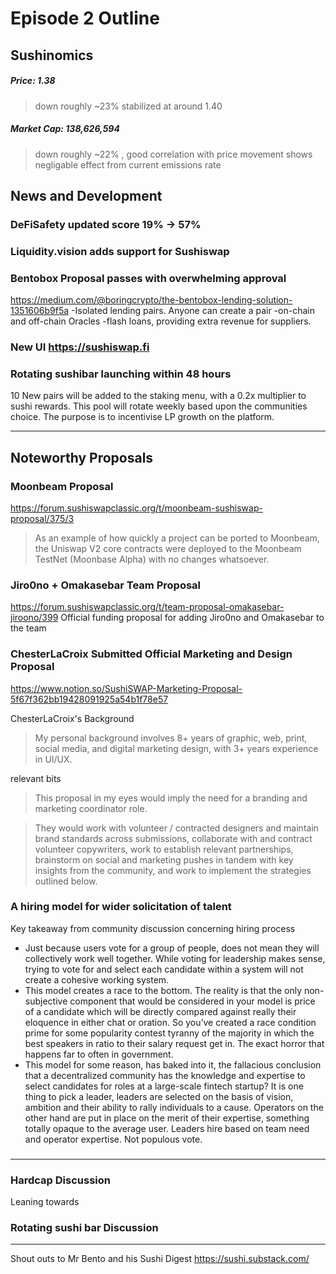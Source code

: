 #  Episode 2 Outline
## Sushinomics
##### Price: 1.38
> down roughly ~23% stabilized at around 1.40
##### Market Cap: 138,626,594
> down roughly ~22% , good correlation with price movement shows negligable effect from current emissions rate



## News and Development

### DeFiSafety updated score 19% -> 57%


### Liquidity.vision adds support for Sushiswap


### Bentobox Proposal passes with overwhelming approval
https://medium.com/@boringcrypto/the-bentobox-lending-solution-1351606b9f5a
-Isolated lending pairs. Anyone can create a pair
-on-chain and off-chain Oracles
-flash loans, providing extra revenue for suppliers.

### New UI https://sushiswap.fi

### Rotating sushibar launching within 48 hours
10 New pairs will be added to the staking menu, with a 0.2x multiplier to sushi rewards. This pool will rotate weekly based upon the communities choice. The purpose is to incentivise LP growth on the platform.


* * *

## Noteworthy Proposals
### Moonbeam Proposal

https://forum.sushiswapclassic.org/t/moonbeam-sushiswap-proposal/375/3 
>As an example of how quickly a project can be ported to Moonbeam, the Uniswap V2 core contracts were deployed to the Moonbeam TestNet (Moonbase Alpha) with no changes whatsoever.


### Jiro0no + Omakasebar Team Proposal
https://forum.sushiswapclassic.org/t/team-proposal-omakasebar-jiroono/399
Official funding proposal for adding Jiro0no and Omakasebar to the team

### ChesterLaCroix Submitted Official Marketing and Design Proposal 
https://www.notion.so/SushiSWAP-Marketing-Proposal-5f67f362bb19428091925a54b1f78e57

ChesterLaCroix's Background
> My personal background involves 8+ years of graphic, web, print, social media, and digital marketing design, with 3+ years experience in UI/UX.

relevant bits

> This proposal in my eyes would imply the need for a branding and marketing coordinator role.

> They would work with volunteer / contracted designers and maintain brand standards across submissions, collaborate with and contract volunteer copywriters, work to establish relevant partnerships, brainstorm on social and marketing pushes in tandem with key insights from the community, and work to implement the strategies outlined below.

### A hiring model for wider solicitation of talent
Key takeaway from community discussion concerning hiring process
- Just because users vote for a group of people, does not mean they will collectively work well together. While voting for leadership makes sense, trying to vote for and select each candidate within a system will not create a cohesive working system.
- This model creates a race to the bottom. The reality is that the only non-subjective component that would be considered in your model is price of a candidate which will be directly compared against really their eloquence in either chat or oration. So you’ve created a race condition prime for some popularity contest tyranny of the majority in which the best speakers in ratio to their salary request get in. The exact horror that happens far to often in government.
- This model for some reason, has baked into it, the fallacious conclusion that a decentralized community has the knowledge and expertise to select candidates for roles at a large-scale fintech startup? It is one thing to pick a leader, leaders are selected on the basis of vision, ambition and their ability to rally individuals to a cause. Operators on the other hand are put in place on the merit of their expertise, something totally opaque to the average user. Leaders hire based on team need and operator expertise. Not populous vote.



###

***
### Hardcap Discussion
Leaning towards 

### Rotating sushi bar Discussion



***

Shout outs to Mr Bento and his Sushi Digest https://sushi.substack.com/
